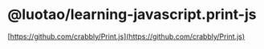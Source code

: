 # @luotao/learning-javascript.print-js

[https://github.com/crabbly/Print.js](https://github.com/crabbly/Print.js)
